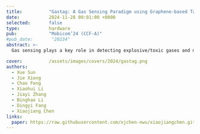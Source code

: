 ```yaml
---
title:          "Gastag: A Gas Sensing Paradigm using Graphene-based Tags"
date:           2024-11-28 00:01:00 +0800
selected:       false
type:           hardware
pub:            "Mobicom’24 (CCF-A)"
#pub_date:       "20234"
abstract: >-
  Gas sensing plays a key role in detecting explosive/toxic gases and monitoring environmental pollution. Existing approaches usually require expensive hardware or high maintenance cost, and are thus ill-suited for large-scale long-term deployment. In this paper, we propose Gastag, a gas sensing paradigm based on passive tags. The heart of Gastag design is embedding a small piece of gas-sensitive material to a cheap RFID tag. When gas concentration varies, the conductivity of gas-sensitive materials changes, impacting the impedance of the tag and accordingly the received signal. To increase the sensing sensitivity and gas concentration range capable of sensing, we carefully select multiple materials and synthesize a new material that exhibits high sensitivity and high surface-to-weight ratio. To enable a long working range, we redesigned the tag antenna and carefully determined the location to place the gas-sensitive material in order to achieve impedance matching. Comprehensive experiments demonstrate the effectiveness of the proposed system. Gastag can achieve a median error of 6.7 ppm for CH4 concentration measurements, 12.6 ppm for CO2 concentration measurements, and 3 ppm for CO concentration measurements, outperforming a lot of commodity gas sensors on the market. The working range is successfully increased to 8.5 m, enabling the coverage of many tags with a single reader, laying the foundation for large-scale deployment.

cover:          /assets/images/covers/2024/gastag.png
authors:
  - Xue Sun
  - Jie Xiong
  - Chao Feng
  - Xiaohui Li
  - Jiayi Zhang
  - Binghao Li
  - Dingyi Fang
  - Xiaojiang Chen
links:
  paper: https://raw.githubusercontent.com/xjchen-nwu/xiaojiangchen.github.io/main/paper/2024/Gastag.pdf
---
```

